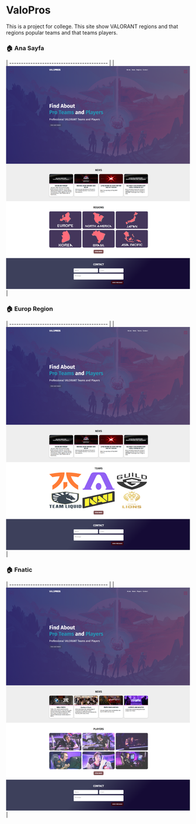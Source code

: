 # ValoPros


 This is a project for college. This site show VALORANT regions and that regions popular teams and that teams players. 


### 🏠 Ana Sayfa

| ------------------------------------------ |
| ![](./screenshots/LandingPage.png) | 


### 🏠 Europ Region

| ------------------------------------------ |
| ![](./screenshots/Europe.png) | 


### 🏠 Fnatic

| ------------------------------------------ |
| ![](./screenshots/Fnatic.png) | 
